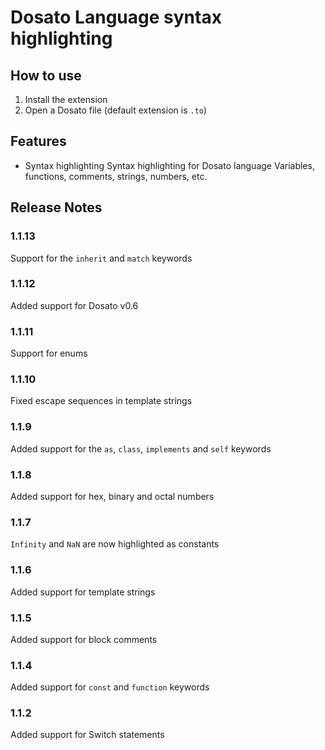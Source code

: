 # Dosato Language syntax highlighting

## How to use

1. Install the extension
2. Open a Dosato file (default extension is `.to`)

## Features

- Syntax highlighting
    Syntax highlighting for Dosato language
    Variables, functions, comments, strings, numbers, etc.

## Release Notes

### 1.1.13

Support for the `inherit` and `match` keywords

### 1.1.12

Added support for Dosato v0.6

### 1.1.11

Support for enums

### 1.1.10

Fixed escape sequences in template strings

### 1.1.9

Added support for the `as`, `class`, `implements` and `self` keywords

### 1.1.8

Added support for hex, binary and octal numbers

### 1.1.7

`Infinity` and `NaN` are now highlighted as constants

### 1.1.6

Added support for template strings

### 1.1.5

Added support for block comments

### 1.1.4

Added support for `const` and `function` keywords

### 1.1.2

Added support for Switch statements